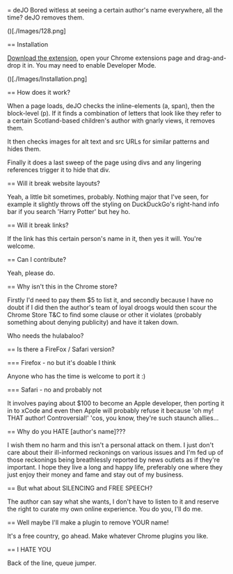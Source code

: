 = deJO
Bored witless at seeing a certain author's name everywhere, all the time? deJO removes them.

()[./Images/128.png]

== Installation

[Download the extension](./Release/Extension.crx), open your Chrome extensions page and drag-and-drop it in. You may need to enable Developer Mode.

()[./Images/Installation.png]

== How does it work?

When a page loads, deJO checks the inline-elements (a, span), then the block-level (p). If it finds a combination of letters that look like they refer to a certain Scotland-based children's author with gnarly views, it removes them.

It then checks images for alt text and src URLs for similar patterns and hides them.

Finally it does a last sweep of the page using divs and any lingering references trigger it to hide that div.

== Will it break website layouts?

Yeah, a little bit sometimes, probably. Nothing major that I've seen, for example it slightly throws off the styling on DuckDuckGo's right-hand info bar if you search 'Harry Potter' but hey ho.

== Will it break links?

If the link has this certain person's name in it, then yes it will. You're welcome.

== Can I contribute?

Yeah, please do.

== Why isn't this in the Chrome store?

Firstly I'd need to pay them $5 to list it, and secondly because I have no doubt if I did then the author's team of loyal droogs would then scour the Chrome Store T&C to find some clause or other it violates (probably something about denying publicity) and have it taken down.

Who needs the hulabaloo?

== Is there a FireFox / Safari version?

=== Firefox - no but it's doable I think

Anyone who has the time is welcome to port it :)

=== Safari - no and probably not

It involves paying about $100 to become an Apple developer, then porting it in to xCode and even then Apple will probably refuse it because 'oh my! THAT author! Controversial!' 'cos, you know, they're such staunch allies...

== Why do you HATE [author's name]???

I wish them no harm and this isn't a personal attack on them. I just don't care about their ill-informed reckonings on various issues and I'm fed up of those reckonings being breathlessly reported by news outlets as if they're important. I hope they live a long and happy life, preferably one where they just enjoy their money and fame and stay out of my business.

== But what about SILENCING and FREE SPEECH?

The author can say what she wants, I don't have to listen to it and reserve the right to curate my own online experience. You do you, I'll do me.

== Well maybe I'll make a plugin to remove YOUR name!

It's a free country, go ahead. Make whatever Chrome plugins you like.

== I HATE YOU

Back of the line, queue jumper.